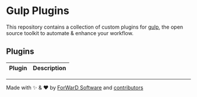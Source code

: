 # Gulp Plugins

This repository contains a collection of custom plugins for [gulp](https://gulpjs.com/), the open source toolkit to automate & enhance your workflow.

## Plugins

| Plugin                                    | Description                                                               |
| ----------------------------------------- | ------------------------------------------------------------------------- |

---

Made with ✨ & ❤️ by [ForWarD Software](https://github.com/forwardsoftware) and [contributors](https://github.com/forwardsoftware/gulp-plugins/graphs/contributors)
